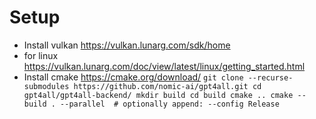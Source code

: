 # Setup
- Install vulkan https://vulkan.lunarg.com/sdk/home
- for linux https://vulkan.lunarg.com/doc/view/latest/linux/getting_started.html
- Install cmake https://cmake.org/download/
`
git clone --recurse-submodules https://github.com/nomic-ai/gpt4all.git
cd gpt4all/gpt4all-backend/
mkdir build
cd build
cmake ..
cmake --build . --parallel  # optionally append: --config Release
`
